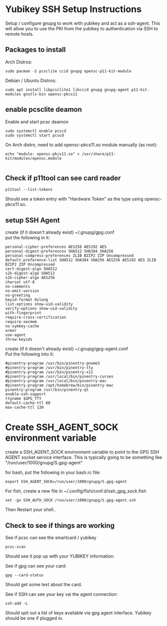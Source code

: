 # Yubikey SSH Setup Instructions

Setup / configure  gnupg to work with yubikey and act as a ssh-agent.
This will allow you to use the PKI from the yubikey to authentication via SSH to remote hosts.

## Packages to install

Arch Distros:
```
sudo pacman -S pcsclite ccid gnupg opensc-p11-kit-module

```

Debian / Ubuntu Distros:
```
sudo apt install libpcsclite1 libccid gnupg gnupg-agent p11-kit-modules gnutls-bin opensc-pkcs11

```

## enable pcsclite deamon

Enable and start pcsc deamon
```
sudo systemctl enable pcscd
sudo systemctl start pcscd
```

On Arch distro, need to add opensc-pkcs11.so module manually (as root):
```
echo "module: opensc-pkcs11.so" > /usr/share/p11-kit/modules/opensc.module
 
```

## Check if p11tool can see card reader
```
p11tool --list-tokens

```
Should see a token entry with "Hardware Token" as the type using opensc-pkcs11.so.

## setup SSH Agent

create (if it doesn't already exist) ~/.gnupg/gpg.conf    
put the following in it:
```
personal-cipher-preferences AES256 AES192 AES
personal-digest-preferences SHA512 SHA384 SHA256
personal-compress-preferences ZLIB BZIP2 ZIP Uncompressed
default-preference-list SHA512 SHA384 SHA256 AES256 AES192 AES ZLIB BZIP2 ZIP Uncompressed
cert-digest-algo SHA512
s2k-digest-algo SHA512
s2k-cipher-algo AES256
charset utf-8
no-comments
no-emit-version
no-greeting
keyid-format 0xlong
list-options show-uid-validity
verify-options show-uid-validity
with-fingerprint
require-cross-certification
require-secmem
no-symkey-cache
armor
use-agent
throw-keyids
```

create (if it doesn't already exist) ~/.gnupg/gpg-agent.conf   
Put the following into it:   
```
#pinentry-program /usr/bin/pinentry-gnome3
#pinentry-program /usr/bin/pinentry-tty
#pinentry-program /usr/bin/pinentry-x11
#pinentry-program /usr/local/bin/pinentry-curses
#pinentry-program /usr/local/bin/pinentry-mac
#pinentry-program /opt/homebrew/bin/pinentry-mac
pinentry-program /usr/bin/pinentry-qt
enable-ssh-support
ttyname $GPG_TTY
default-cache-ttl 60
max-cache-ttl 120
```

# Create SSH_AGENT_SOCK environment variable
create a SSH_AGENT_SOCK environment variable to point to the GPG SSH AGENT socket service interface.
This is typically going to be something like "/run/user/1000/gnupg/S.gpg-agent"

for bash, put the following in your bash.rc file:
```
export SSH_AGENT_SOCK=/run/user/1000/gnupg/S.gpg-agent

```

For fish, create a new file in ~/.config/fish/conf.d/ssh_gpg_sock.fish
```
set -gx SSH_AUTH_SOCK /run/user/1000/gnupg/S.gpg-agent.ssh

```

Then Restart your shell..   


## Check to see if things are working

See if pcsc can see the smartcard / yubikey
```
pcsc-scan

```
Should see it pop up with your YUBIKEY information.

See if gpg can see your card:
```
gpg --card-status

```
Should get some text about the card.

See if SSH can see your key vai the agent connection:
```
ssh-add -L

```
Should spit out a list of keys available via gpg agent interface.  Yubikey should be one if plugged in.





